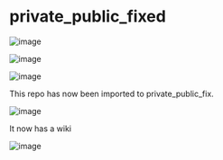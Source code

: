 # private_public_fixed

![image](https://github.com/lindorffs/private_public_fixed/assets/37172070/b4252bb6-027c-4e37-8d80-5eb6ee80fe19)

![image](https://github.com/lindorffs/private_public_fixed/assets/37172070/655fe5bf-cf20-40a4-b9d0-cba0e3399996)

![image](https://github.com/lindorffs/private_public_fixed/assets/37172070/7e66d5f2-7c9f-4092-9126-083b06d821dc)

This repo has now been imported to private_public_fix.

![image](https://github.com/lindorffs/private_public_fix/assets/37172070/5e79392d-5519-4441-8aac-11c2148dd20b)

It now has a wiki

![image](https://github.com/lindorffs/private_public_fix/assets/37172070/5c0e981d-e4c9-4b5b-aac9-ea2fad901a07)
